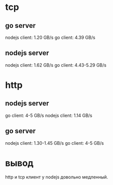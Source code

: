# tcp

## go server

nodejs client: 1.20 GB/s
go client: 4.39 GB/s

## nodejs server

nodejs client: 1.62 GB/s
go client: 4.43-5.29 GB/s


# http

## nodejs server

go client: 4-5 GB/s
nodejs client: 1.14 GB/s

## go server

nodejs client: 1.30-1.45 GB/s
go client: 4-5 GB/s


# вывод

http и tcp клиент у nodejs довольно медленный.